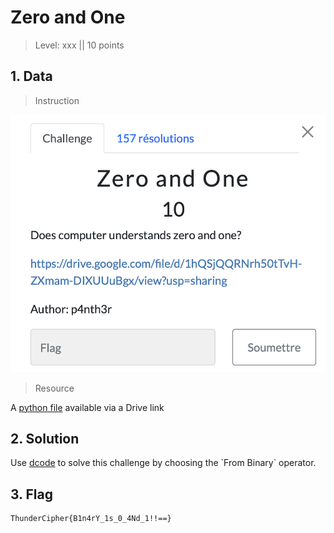 # Zero and One

> Level: xxx || 10 points

## 1. Data

> Instruction

![Instruction Challenge Zero and One](challenge_zero_and_one.png)

> Resource

A [python file](https://drive.google.com/file/d/1hQSjQQRNrh50tTvH-ZXmam-DIXUUuBgx/view?usp=sharing) available via a Drive link

## 2. Solution

Use [dcode](https://cyberchef.org/#recipe=From_Binary('Space',8)&input=MDEwMTAxMDAgMDExMDEwMDAgMDExMTAxMDEgMDExMDExMTAgMDExMDAxMDAgMDExMDAxMDEgMDExMTAwMTAgMDEwMDAwMTEgMDExMDEwMDEgMDExMTAwMDAgMDExMDEwMDAgMDExMDAxMDEgMDExMTAwMTAgMDExMTEwMTEgMDEwMDAwMTAgMDAxMTAwMDEgMDExMDExMTAgMDAxMTAxMDAgMDExMTAwMTAgMDEwMTEwMDEgMDEwMTExMTEgMDAxMTAwMDEgMDExMTAwMTEgMDEwMTExMTEgMDAxMTAwMDAgMDEwMTExMTEgMDAxMTAxMDAgMDEwMDExMTAgMDExMDAxMDAgMDEwMTExMTEgMDAxMTAwMDEgMDAxMDAwMDEgMDAxMDAwMDEgMDAxMTExMDEgMDAxMTExMDEgMDExMTExMDE) to solve this challenge by choosing the `From Binary` operator.


## 3. Flag
    
```
ThunderCipher{B1n4rY_1s_0_4Nd_1!!==}
```

